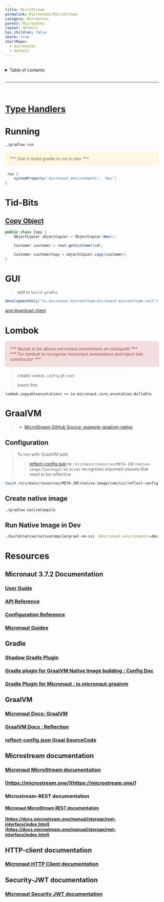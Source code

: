 ```yaml
---
title: MicroStream
permalink: Micronotes/MicroStream
category: Micronotes
parent: Micronotes
layout: default
has_children: false
share: true
shortRepo:
  - micronotes
  - default
---
```


<br/>

<details markdown="block">    
<summary>    
Table of contents    
</summary>    
{: .text-delta }    
1. TOC    
{:toc}    
</details>

<br/>

---

<br/>

# [Type Handlers](https://docs.microstream.one/manual/storage/addendum/specialized-type-handlers.html)

# Running

```bash
./gradlew run
```

<div style="padding: 15px; margin-bottom: 20px; border-radius: 4px; color: #8a6d3b;; background-color: #fcf8e3; border-color: #faebcc;">            
    *** Use in build.gradle to run in dev ***       
</div>

```gradle
 run {
    systemProperty('micronaut.environments', 'dev')
}
```

# Tid-Bits

## [Copy Object](https://docs.microstream.one/manual/storage/storing-data/deep-copy.html)

```java
public class Copy {
    ObjectCopier objectCopier = ObjectCopier.New();

    Customer customer = root.getCustomer(id);

    Customer customerCopy = objectCopier.copy(customer);
}
```

# GUI

> add to `build.gradle`

```gradle
developmentOnly("io.micronaut.microstream:micronaut-microstream-rest")
```

[and download client ](https://docs.microstream.one/manual/storage/rest-interface/client-gui.html)

# Lombok

<div style="padding: 15px; border: 1px solid transparent; border-color: transparent; margin-bottom: 20px; border-radius: 4px; color: #a94442; background-color: #f2dede; border-color: #ebccd1;">            
<em>*** Needs to be above micronaut annotations on classpath ***</em>
<br/>
<em> *** For lombok to recognize micronaut annotations and inject into constructor *** </em>
</div>

> create `lombok.config` at `root`

> insert line:

```
lombok.copyableannotations += io.micronaut.core.annotation.Nullable
```

# GraalVM

> - [MicroStream GitHub Source: example-graalvm-native](https://github.com/microstream-one/example-graalvm-native/tree/master/graalvm-native/src/main/resources/META-INF/native-image)

## Configuration

> To run with GraalVM add:
>
> > [reflect-config.json](https://gist.github.com/14paxton/d51cc2f493b8d8f4271c0cf55f2aefab) to `/src/main/resources/META-INF/native-image/[package]`
> > so `Graal` recognizes imported classes that need to be reflective

```bash
touch /src/main/resources/META-INF/native-image/com/ssi/reflect-config.json
```

## Create native image

```bash
./gradlew nativeCompile
```

## Run Native Image in Dev

```bash
./build/native/nativeCompile/graal-vm-ssi -Dmicronaut.environments=dev
```

# Resources

## Micronaut 3.7.2 Documentation

### [User Guide](https://docs.micronaut.io/3.7.2/guide/index.html)

### [API Reference](https://docs.micronaut.io/3.7.2/api/index.html)

### [Configuration Reference](https://docs.micronaut.io/3.7.2/guide/configurationreference.html)

### [Micronaut Guides](https://guides.micronaut.io/index.html)

## Gradle

### [Shadow Gradle Plugin](https://plugins.gradle.org/plugin/com.github.johnrengelman.shadow)

### [Gradle plugin for GraalVM Native Image building : Config Doc](https://graalvm.github.io/native-build-tools/0.9.13/gradle-plugin.html#configuration-options)

### [Gradle Plugin for Micronaut : io.micronaut.graalvm](https://plugins.gradle.org/plugin/io.micronaut.graalvm)

## GraalVM

### [Micronaut Docs: GraalVM ](https://docs.micronaut.io/latest/guide/index.html#graal)

### [GraalVM Docs : Reflection](https://www.graalvm.org/22.2/reference-manual/native-image/metadata/)

### [reflect-config.json Graal SourceCode](https://github.com/oracle/graal/blob/master/docs/reference-manual/native-image/Reflection.md)

## Microstream documentation

### [Micronaut MicroStream documentation](https://micronaut-projects.github.io/micronaut-microstream/latest/guide)

### [https://microstream.one/](https://microstream.one/)

### Microstream-REST documentation

#### [Micronaut MicroStream REST documentation](https://micronaut-projects.github.io/micronaut-microstream/latest/guide/#rest)

#### [https://docs.microstream.one/manual/storage/rest-interface/index.html](https://docs.microstream.one/manual/storage/rest-interface/index.html)

## HTTP-client documentation

### [Micronaut HTTP Client documentation](https://docs.micronaut.io/latest/guide/index.html#httpClient)

## Security-JWT documentation

### [Micronaut Security JWT documentation](https://micronaut-projects.github.io/micronaut-security/latest/guide/index.html)

